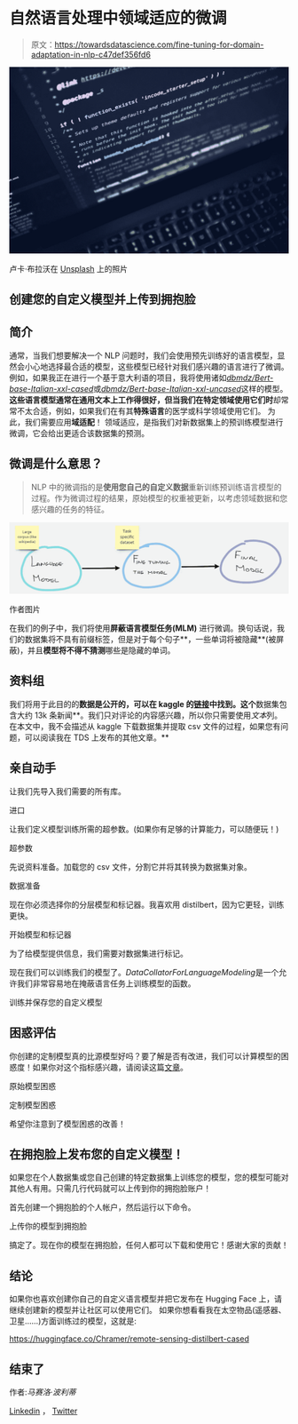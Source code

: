 # 自然语言处理中领域适应的微调

> 原文：<https://towardsdatascience.com/fine-tuning-for-domain-adaptation-in-nlp-c47def356fd6>

![](img/500b1b02255c9b5097df1215472dfdb4.png)

卢卡·布拉沃在 [Unsplash](https://unsplash.com?utm_source=medium&utm_medium=referral) 上的照片

## 创建您的自定义模型并上传到拥抱脸

## **简介**

通常，当我们想要解决一个 NLP 问题时，我们会使用预先训练好的语言模型，显然会小心地选择最合适的模型，这些模型已经针对我们感兴趣的语言进行了微调。
例如，如果我正在进行一个基于意大利语的项目，我将使用诸如[*dbmdz/Bert-base-Italian-xxl-cased*](https://huggingface.co/dbmdz/bert-base-italian-xxl-cased)或[*dbmdz/Bert-base-Italian-xxl-uncased*](https://huggingface.co/dbmdz/bert-base-italian-xxl-uncased)这样的模型。
**这些语言模型通常在通用文本上工作得很好，但当我们在特定领域使用它们时**却常常不太合适，例如，如果我们在有其**特殊语言**的医学或科学领域使用它们。
为此，我们需要应用**域适配**！
领域适应，是指我们对新数据集上的预训练模型进行微调，它会给出更适合该数据集的预测。

## 微调是什么意思？

> NLP 中的微调指的是**使用您自己的自定义数据**重新训练预训练语言模型的过程。作为微调过程的结果，原始模型的权重被更新，以考虑领域数据和您感兴趣的任务的特征。

![](img/9847b6357ee0583c4d91c96ca0f3fb4c.png)

作者图片

在我们的例子中，我们将使用**屏蔽语言模型任务(MLM)** 进行微调。换句话说，我们的数据集将不具有前缀标签，但是对于每个句子**，一些单词将被隐藏**(被屏蔽)，并且**模型将不得不猜测**哪些是隐藏的单词。

## 资料组

我们将用于此目的的**数据是公开的，可以在 kaggle 的[链接](https://www.kaggle.com/datasets/mrisdal/fake-news)中找到。这个**数据集包含大约 13k 条新闻**。我们只对评论的内容感兴趣，所以你只需要使用*文本*列。在本文中，我不会描述从 kaggle 下载数据集并提取 csv 文件的过程，如果您有问题，可以阅读我在 TDS 上发布的其他文章。**

## 亲自动手

让我们先导入我们需要的所有库。

进口

让我们定义模型训练所需的超参数。(如果你有足够的计算能力，可以随便玩！)

超参数

先说资料准备。加载您的 csv 文件，分割它并将其转换为数据集对象。

数据准备

现在你必须选择你的分层模型和标记器。我喜欢用 distilbert，因为它更轻，训练更快。

开始模型和标记器

为了给模型提供信息，我们需要对数据集进行标记。

现在我们可以训练我们的模型了。*DataCollatorForLanguageModeling*是一个允许我们非常容易地在掩蔽语言任务上训练模型的函数。

训练并保存您的自定义模型

## 困惑评估

你创建的定制模型真的比源模型好吗？要了解是否有改进，我们可以计算模型的困惑度！如果你对这个指标感兴趣，请阅读这篇[文章](/perplexity-in-language-models-87a196019a94)。

原始模型困惑

定制模型困惑

希望你注意到了模型困惑的改善！

## 在拥抱脸上发布您的自定义模型！

如果您在个人数据集或您自己创建的特定数据集上训练您的模型，您的模型可能对其他人有用。只需几行代码就可以上传到你的拥抱脸账户！

首先创建一个拥抱脸的个人帐户，然后运行以下命令。

上传你的模型到拥抱脸

搞定了。现在你的模型在拥抱脸，任何人都可以下载和使用它！感谢大家的贡献！

## 结论

如果你也喜欢创建你自己的自定义语言模型并把它发布在 Hugging Face 上，请继续创建新的模型并让社区可以使用它们。
如果你想看看我在太空物品(遥感器、卫星……)方面训练过的模型，这就是:

<https://huggingface.co/Chramer/remote-sensing-distilbert-cased>  

## 结束了

作者:*马赛洛·波利蒂*

[Linkedin](https://www.linkedin.com/in/marcello-politi/) ， [Twitter](https://twitter.com/_March08_)